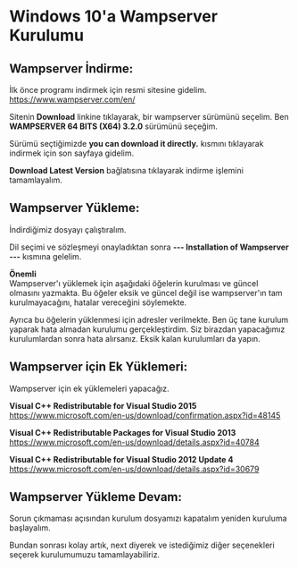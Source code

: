 # Windows 10'a Wampserver Kurulumu

## Wampserver İndirme:
İlk önce programı indirmek için resmi sitesine gidelim.  
https://www.wampserver.com/en/

Sitenin **Download** linkine tıklayarak, bir wampserver sürümünü seçelim. Ben **WAMPSERVER 64 BITS (X64) 3.2.0** sürümünü seçeğim.  

Sürümü seçtiğimizde **you can download it directly.** kısmını tıklayarak indirmek için son sayfaya gidelim.

**Download Latest Version** bağlatısına tıklayarak indirme işlemini tamamlayalım.

## Wampserver Yükleme:
İndirdiğimiz dosyayı çalıştıralım.

Dil seçimi ve sözleşmeyi onayladıktan sonra **--- Installation of Wampserver ---** kısmına gelelim. 

**Önemli**  
Wampserver'ı yüklemek için aşağıdaki öğelerin kurulması ve güncel olmasını yazmakta. Bu öğeler eksik ve güncel değil ise wampserver'ın tam kurulmayacağını, hatalar vereceğini söylemekte.  

Ayrıca bu öğelerin yüklenmesi için adresler verilmekte. Ben üç tane kurulum yaparak hata almadan kurulumu gerçekleştirdim. Siz birazdan yapacağımız kurulumlardan sonra hata alırsanız. Eksik kalan kurulumları da yapın.

## Wampserver için Ek Yüklemeri:

Wampserver için ek yüklemeleri yapacağız. 

**Visual C++ Redistributable for Visual Studio 2015**
https://www.microsoft.com/en-us/download/confirmation.aspx?id=48145

**Visual C++ Redistributable Packages for Visual Studio 2013**
https://www.microsoft.com/en-us/download/details.aspx?id=40784

**Visual C++ Redistributable for Visual Studio 2012 Update 4**
https://www.microsoft.com/en-us/download/details.aspx?id=30679

## Wampserver Yükleme Devam:
Sorun çıkmaması açısından kurulum dosyamızı kapatalım yeniden kuruluma başlayalım. 

Bundan sonrası kolay artık, next diyerek ve istediğimiz diğer seçenekleri seçerek kurulumumuzu tamamlayabiliriz.
